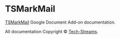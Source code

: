# TSMarkMail

[TSMarkMail](http://techstreams.github.io/tsmarkmail/) Google Document Add-on documentation.

All documentation Copyright © [Tech-Streams](http://tech-streams.com).
